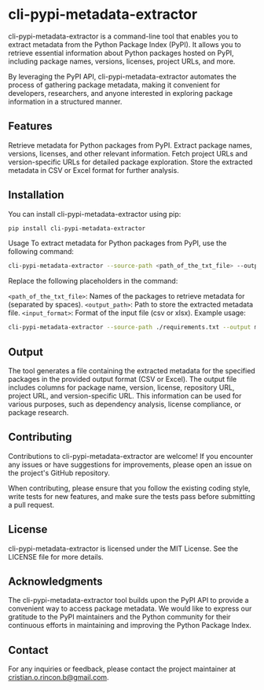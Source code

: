 # cli-pypi-metadata-extractor

cli-pypi-metadata-extractor is a command-line tool that enables you to extract metadata from the Python Package Index (PyPI). It allows you to retrieve essential information about Python packages hosted on PyPI, including package names, versions, licenses, project URLs, and more.

By leveraging the PyPI API, cli-pypi-metadata-extractor automates the process of gathering package metadata, making it convenient for developers, researchers, and anyone interested in exploring package information in a structured manner.

## Features

Retrieve metadata for Python packages from PyPI.
Extract package names, versions, licenses, and other relevant information.
Fetch project URLs and version-specific URLs for detailed package exploration.
Store the extracted metadata in CSV or Excel format for further analysis.

## Installation

You can install cli-pypi-metadata-extractor using pip:

```bash
pip install cli-pypi-metadata-extractor
```

Usage
To extract metadata for Python packages from PyPI, use the following command:

```bash
cli-pypi-metadata-extractor --source-path <path_of_the_txt_file> --output <output_path> --format <output_format>
```

Replace the following placeholders in the command:

`<path_of_the_txt_file>`: Names of the packages to retrieve metadata for (separated by spaces).
`<output_path>`: Path to store the extracted metadata file.
`<input_format>`: Format of the input file (csv or xlsx).
Example usage:

```bash
cli-pypi-metadata-extractor --source-path ./requirements.txt --output metadata.csv --format csv
```

## Output

The tool generates a file containing the extracted metadata for the specified packages in the provided output format (CSV or Excel). The output file includes columns for package name, version, license, repository URL, project URL, and version-specific URL. This information can be used for various purposes, such as dependency analysis, license compliance, or package research.

## Contributing

Contributions to cli-pypi-metadata-extractor are welcome! If you encounter any issues or have suggestions for improvements, please open an issue on the project's GitHub repository.

When contributing, please ensure that you follow the existing coding style, write tests for new features, and make sure the tests pass before submitting a pull request.

## License

cli-pypi-metadata-extractor is licensed under the MIT License. See the LICENSE file for more details.

## Acknowledgments

The cli-pypi-metadata-extractor tool builds upon the PyPI API to provide a convenient way to access package metadata. We would like to express our gratitude to the PyPI maintainers and the Python community for their continuous efforts in maintaining and improving the Python Package Index.

## Contact

For any inquiries or feedback, please contact the project maintainer at cristian.o.rincon.b@gmail.com.
